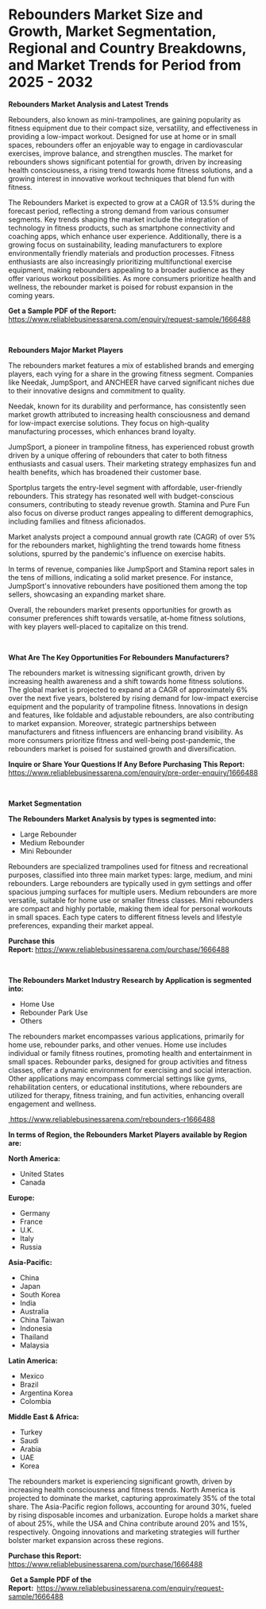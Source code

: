 <p><h1>Rebounders Market Size and Growth, Market Segmentation, Regional and Country Breakdowns, and Market Trends for Period from 2025 -  2032</h1></p><p><strong>Rebounders Market Analysis and Latest Trends</strong></p>
<p><p>Rebounders, also known as mini-trampolines, are gaining popularity as fitness equipment due to their compact size, versatility, and effectiveness in providing a low-impact workout. Designed for use at home or in small spaces, rebounders offer an enjoyable way to engage in cardiovascular exercises, improve balance, and strengthen muscles. The market for rebounders shows significant potential for growth, driven by increasing health consciousness, a rising trend towards home fitness solutions, and a growing interest in innovative workout techniques that blend fun with fitness.</p><p>The Rebounders Market is expected to grow at a CAGR of 13.5% during the forecast period, reflecting a strong demand from various consumer segments. Key trends shaping the market include the integration of technology in fitness products, such as smartphone connectivity and coaching apps, which enhance user experience. Additionally, there is a growing focus on sustainability, leading manufacturers to explore environmentally friendly materials and production processes. Fitness enthusiasts are also increasingly prioritizing multifunctional exercise equipment, making rebounders appealing to a broader audience as they offer various workout possibilities. As more consumers prioritize health and wellness, the rebounder market is poised for robust expansion in the coming years.</p></p>
<p><strong>Get a Sample PDF of the Report:&nbsp;</strong> <a href="https://www.reliablebusinessarena.com/enquiry/request-sample/1666488?utm_campaign=3035&utm_medium=2&utm_source=Github&utm_content=ia&utm_term=16042025&utm_id=rebounders">https://www.reliablebusinessarena.com/enquiry/request-sample/1666488</a></p>
<p>&nbsp;</p>
<p><strong>Rebounders Major Market Players</strong></p>
<p><p>The rebounders market features a mix of established brands and emerging players, each vying for a share in the growing fitness segment. Companies like Needak, JumpSport, and ANCHEER have carved significant niches due to their innovative designs and commitment to quality. </p><p>Needak, known for its durability and performance, has consistently seen market growth attributed to increasing health consciousness and demand for low-impact exercise solutions. They focus on high-quality manufacturing processes, which enhances brand loyalty.</p><p>JumpSport, a pioneer in trampoline fitness, has experienced robust growth driven by a unique offering of rebounders that cater to both fitness enthusiasts and casual users. Their marketing strategy emphasizes fun and health benefits, which has broadened their customer base.</p><p>Sportplus targets the entry-level segment with affordable, user-friendly rebounders. This strategy has resonated well with budget-conscious consumers, contributing to steady revenue growth. Stamina and Pure Fun also focus on diverse product ranges appealing to different demographics, including families and fitness aficionados.</p><p>Market analysts project a compound annual growth rate (CAGR) of over 5% for the rebounders market, highlighting the trend towards home fitness solutions, spurred by the pandemic's influence on exercise habits. </p><p>In terms of revenue, companies like JumpSport and Stamina report sales in the tens of millions, indicating a solid market presence. For instance, JumpSport's innovative rebounders have positioned them among the top sellers, showcasing an expanding market share. </p><p>Overall, the rebounders market presents opportunities for growth as consumer preferences shift towards versatile, at-home fitness solutions, with key players well-placed to capitalize on this trend.</p></p>
<p>&nbsp;</p>
<p><strong>What Are The Key Opportunities For Rebounders Manufacturers?</strong></p>
<p><p>The rebounders market is witnessing significant growth, driven by increasing health awareness and a shift towards home fitness solutions. The global market is projected to expand at a CAGR of approximately 6% over the next five years, bolstered by rising demand for low-impact exercise equipment and the popularity of trampoline fitness. Innovations in design and features, like foldable and adjustable rebounders, are also contributing to market expansion. Moreover, strategic partnerships between manufacturers and fitness influencers are enhancing brand visibility. As more consumers prioritize fitness and well-being post-pandemic, the rebounders market is poised for sustained growth and diversification.</p></p>
<p><strong>Inquire or Share Your Questions If Any Before Purchasing This Report:</strong> <a href="https://www.reliablebusinessarena.com/enquiry/pre-order-enquiry/1666488?utm_campaign=3035&utm_medium=2&utm_source=Github&utm_content=ia&utm_term=16042025&utm_id=rebounders">https://www.reliablebusinessarena.com/enquiry/pre-order-enquiry/1666488</a></p>
<p>&nbsp;</p>
<p><strong>Market Segmentation</strong></p>
<p><strong>The Rebounders Market Analysis by types is segmented into:</strong></p>
<p><ul><li>Large Rebounder</li><li>Medium Rebounder</li><li>Mini Rebounder</li></ul></p>
<p><p>Rebounders are specialized trampolines used for fitness and recreational purposes, classified into three main market types: large, medium, and mini rebounders. Large rebounders are typically used in gym settings and offer spacious jumping surfaces for multiple users. Medium rebounders are more versatile, suitable for home use or smaller fitness classes. Mini rebounders are compact and highly portable, making them ideal for personal workouts in small spaces. Each type caters to different fitness levels and lifestyle preferences, expanding their market appeal.</p></p>
<p><strong>Purchase this Report:&nbsp;</strong><a href="https://www.reliablebusinessarena.com/purchase/1666488?utm_campaign=3035&utm_medium=2&utm_source=Github&utm_content=ia&utm_term=16042025&utm_id=rebounders">https://www.reliablebusinessarena.com/purchase/1666488</a></p>
<p>&nbsp;</p>
<p><strong>The Rebounders Market Industry Research by Application is segmented into:</strong></p>
<p><ul><li>Home Use</li><li>Rebounder Park Use</li><li>Others</li></ul></p>
<p><p>The rebounders market encompasses various applications, primarily for home use, rebounder parks, and other venues. Home use includes individual or family fitness routines, promoting health and entertainment in small spaces. Rebounder parks, designed for group activities and fitness classes, offer a dynamic environment for exercising and social interaction. Other applications may encompass commercial settings like gyms, rehabilitation centers, or educational institutions, where rebounders are utilized for therapy, fitness training, and fun activities, enhancing overall engagement and wellness.</p></p>
<p><a href="https://www.reliablebusinessarena.com/rebounders-r1666488?utm_campaign=3035&utm_medium=2&utm_source=Github&utm_content=ia&utm_term=16042025&utm_id=rebounders">&nbsp;https://www.reliablebusinessarena.com/rebounders-r1666488</a></p>
<p><strong>In terms of Region, the Rebounders Market Players available by Region are:</strong></p>
<p>
    <p> <strong> North America: </strong>
        <ul>
            <li>United States</li>
            <li>Canada</li>
        </ul>
        </p> 
    <p> <strong> Europe: </strong>
        <ul>
            <li>Germany</li>
            <li>France</li>
            <li>U.K.</li>
            <li>Italy</li>
            <li>Russia</li>
        </ul>
        </p> 
    <p> <strong> Asia-Pacific: </strong>
        <ul>
            <li>China</li>
            <li>Japan</li>
            <li>South Korea</li>
            <li>India</li>
            <li>Australia</li>
            <li>China Taiwan</li>
            <li>Indonesia</li>
            <li>Thailand</li>
            <li>Malaysia</li>
        </ul>
        </p> 
    <p> <strong> Latin America: </strong>
        <ul>
            <li>Mexico</li>
            <li>Brazil</li>
            <li>Argentina Korea</li>
            <li>Colombia</li>
        </ul>
        </p> 
    <p> <strong> Middle East & Africa: </strong>
        <ul>
            <li>Turkey</li>
            <li>Saudi</li>
            <li>Arabia</li>
            <li>UAE</li>
            <li>Korea</li>
        </ul>
    </p>
    </p>
<p><p>The rebounders market is experiencing significant growth, driven by increasing health consciousness and fitness trends. North America is projected to dominate the market, capturing approximately 35% of the total share. The Asia-Pacific region follows, accounting for around 30%, fueled by rising disposable incomes and urbanization. Europe holds a market share of about 25%, while the USA and China contribute around 20% and 15%, respectively. Ongoing innovations and marketing strategies will further bolster market expansion across these regions.</p></p>
<p><strong>Purchase this Report: </strong><a href="https://www.reliablebusinessarena.com/purchase/1666488?utm_campaign=3035&utm_medium=2&utm_source=Github&utm_content=ia&utm_term=16042025&utm_id=rebounders">https://www.reliablebusinessarena.com/purchase/1666488</a></p>
<p>&nbsp;<strong>Get a Sample PDF of the Report:&nbsp;&nbsp;</strong><a href="https://www.reliablebusinessarena.com/enquiry/request-sample/1666488?utm_campaign=3035&utm_medium=2&utm_source=Github&utm_content=ia&utm_term=16042025&utm_id=rebounders">https://www.reliablebusinessarena.com/enquiry/request-sample/1666488</a></p>
<p><strong></strong></p>
<p><p></p><p></p><p></p></p>
